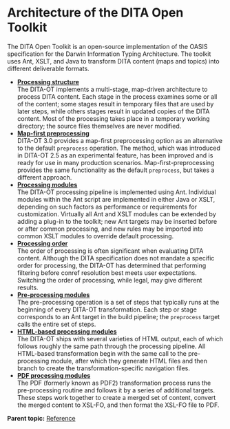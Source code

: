 # Architecture of the DITA Open Toolkit

The DITA Open Toolkit is an open-source implementation of the OASIS specification for the Darwin Information Typing Architecture. The toolkit uses Ant, XSLT, and Java to transform DITA content \(maps and topics\) into different deliverable formats.

-   **[Processing structure](../reference/processing-structure.md)**  
The DITA-OT implements a multi-stage, map-driven architecture to process DITA content. Each stage in the process examines some or all of the content; some stages result in temporary files that are used by later steps, while others stages result in updated copies of the DITA content. Most of the processing takes place in a temporary working directory; the source files themselves are never modified.
-   **[Map-first preprocessing](../reference/map-first-preprocessing.md)**  
DITA-OT 3.0 provides a map-first preprocessing option as an alternative to the default `preprocess` operation. The method, which was introduced in DITA-OT 2.5 as an experimental feature, has been improved and is ready for use in many production scenarios. Map-first-preprocessing provides the same functionality as the default `preprocess`, but takes a different approach.
-   **[Processing modules](../reference/processing-pipeline-modules.md)**  
The DITA-OT processing pipeline is implemented using Ant. Individual modules within the Ant script are implemented in either Java or XSLT, depending on such factors as performance or requirements for customization. Virtually all Ant and XSLT modules can be extended by adding a plug-in to the toolkit; new Ant targets may be inserted before or after common processing, and new rules may be imported into common XSLT modules to override default processing.
-   **[Processing order](../reference/processing-order.md)**  
The order of processing is often significant when evaluating DITA content. Although the DITA specification does not mandate a specific order for processing, the DITA-OT has determined that performing filtering before conref resolution best meets user expectations. Switching the order of processing, while legal, may give different results.
-   **[Pre-processing modules](../reference/preprocessing.md)**  
The pre-processing operation is a set of steps that typically runs at the beginning of every DITA-OT transformation. Each step or stage corresponds to an Ant target in the build pipeline; the `preprocess` target calls the entire set of steps.
-   **[HTML-based processing modules](../reference/XhtmlWithNavigation.md)**  
The DITA-OT ships with several varieties of HTML output, each of which follows roughly the same path through the processing pipeline. All HTML-based transformation begin with the same call to the pre-processing module, after which they generate HTML files and then branch to create the transformation-specific navigation files.
-   **[PDF processing modules](../reference/pdf-transform.md)**  
The PDF \(formerly known as PDF2\) transformation process runs the pre-processing routine and follows it by a series of additional targets. These steps work together to create a merged set of content, convert the merged content to XSL-FO, and then format the XSL-FO file to PDF.

**Parent topic:** [Reference](../reference/index.md)

